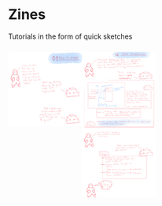 # Zines
Tutorials in the form of quick sketches   

###  
<p style="display:flex;">
    <img src="https://github.com/b-qt/Zines/blob/main/basics/starting_a_project.jpeg"; 
         height=150px;
         width=150px;
         title="Starting a new project">
    <img src="https://github.com/b-qt/Zines/blob/main/basics/data_modeling.jpeg"; 
         width=150px; 
         object-fit="contain";
         title="data modeling";
         display="inline-block">
</p>
